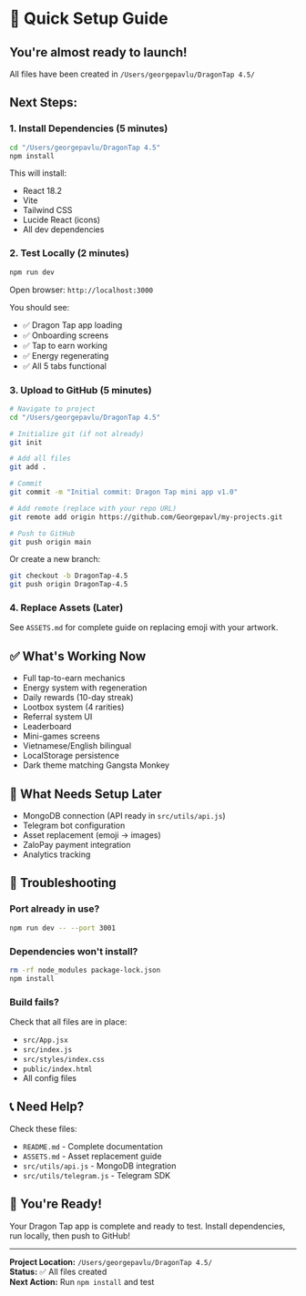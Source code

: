 # 🚀 Quick Setup Guide

## You're almost ready to launch!

All files have been created in `/Users/georgepavlu/DragonTap 4.5/`

## Next Steps:

### 1. Install Dependencies (5 minutes)

```bash
cd "/Users/georgepavlu/DragonTap 4.5"
npm install
```

This will install:
- React 18.2
- Vite
- Tailwind CSS
- Lucide React (icons)
- All dev dependencies

### 2. Test Locally (2 minutes)

```bash
npm run dev
```

Open browser: `http://localhost:3000`

You should see:
- ✅ Dragon Tap app loading
- ✅ Onboarding screens
- ✅ Tap to earn working
- ✅ Energy regenerating
- ✅ All 5 tabs functional

### 3. Upload to GitHub (5 minutes)

```bash
# Navigate to project
cd "/Users/georgepavlu/DragonTap 4.5"

# Initialize git (if not already)
git init

# Add all files
git add .

# Commit
git commit -m "Initial commit: Dragon Tap mini app v1.0"

# Add remote (replace with your repo URL)
git remote add origin https://github.com/Georgepavl/my-projects.git

# Push to GitHub
git push origin main
```

Or create a new branch:
```bash
git checkout -b DragonTap-4.5
git push origin DragonTap-4.5
```

### 4. Replace Assets (Later)

See `ASSETS.md` for complete guide on replacing emoji with your artwork.

## ✅ What's Working Now

- Full tap-to-earn mechanics
- Energy system with regeneration
- Daily rewards (10-day streak)
- Lootbox system (4 rarities)
- Referral system UI
- Leaderboard
- Mini-games screens
- Vietnamese/English bilingual
- LocalStorage persistence
- Dark theme matching Gangsta Monkey

## 🔄 What Needs Setup Later

- MongoDB connection (API ready in `src/utils/api.js`)
- Telegram bot configuration
- Asset replacement (emoji → images)
- ZaloPay payment integration
- Analytics tracking

## 🐛 Troubleshooting

### Port already in use?
```bash
npm run dev -- --port 3001
```

### Dependencies won't install?
```bash
rm -rf node_modules package-lock.json
npm install
```

### Build fails?
Check that all files are in place:
- `src/App.jsx`
- `src/index.js`
- `src/styles/index.css`
- `public/index.html`
- All config files

## 📞 Need Help?

Check these files:
- `README.md` - Complete documentation
- `ASSETS.md` - Asset replacement guide
- `src/utils/api.js` - MongoDB integration
- `src/utils/telegram.js` - Telegram SDK

## 🎉 You're Ready!

Your Dragon Tap app is complete and ready to test. Install dependencies, run locally, then push to GitHub!

---

**Project Location:** `/Users/georgepavlu/DragonTap 4.5/`  
**Status:** ✅ All files created  
**Next Action:** Run `npm install` and test

